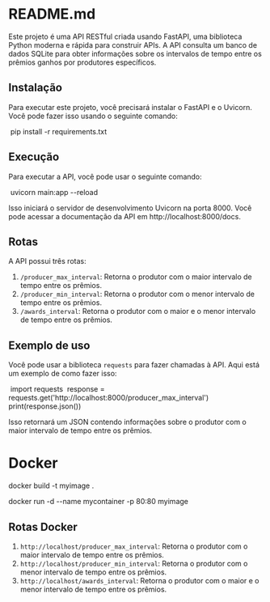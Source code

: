 # README.md

Este projeto é uma API RESTful criada usando FastAPI, uma biblioteca Python moderna e rápida para construir APIs. A API consulta um banco de dados SQLite para obter informações sobre os intervalos de tempo entre os prêmios ganhos por produtores específicos.

## Instalação

Para executar este projeto, você precisará instalar o FastAPI e o Uvicorn. Você pode fazer isso usando o seguinte comando:


​
pip install -r requirements.txt
​


## Execução

Para executar a API, você pode usar o seguinte comando:


​
uvicorn main:app --reload
​


Isso iniciará o servidor de desenvolvimento Uvicorn na porta 8000. Você pode acessar a documentação da API em http://localhost:8000/docs.

## Rotas

A API possui três rotas:

1. `/producer_max_interval`: Retorna o produtor com o maior intervalo de tempo entre os prêmios.
2. `/producer_min_interval`: Retorna o produtor com o menor intervalo de tempo entre os prêmios.
3. `/awards_interval`: Retorna o produtor com o maior e o menor intervalo de tempo entre os prêmios.

## Exemplo de uso

Você pode usar a biblioteca `requests` para fazer chamadas à API. Aqui está um exemplo de como fazer isso:


​
import requests
​
response = requests.get('http://localhost:8000/producer_max_interval')
print(response.json())
​


Isso retornará um JSON contendo informações sobre o produtor com o maior intervalo de tempo entre os prêmios.

# Docker
docker build -t myimage .

docker run -d --name mycontainer -p 80:80 myimage

## Rotas Docker

1. `http://localhost/producer_max_interval`: Retorna o produtor com o maior intervalo de tempo entre os prêmios.
2. `http://localhost/producer_min_interval`: Retorna o produtor com o menor intervalo de tempo entre os prêmios.
3. `http://localhost/awards_interval`: Retorna o produtor com o maior e o menor intervalo de tempo entre os prêmios.


